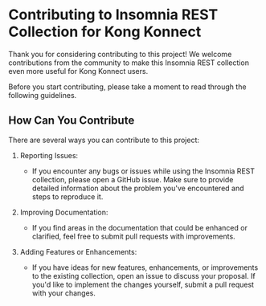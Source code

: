 # Contributing to Insomnia REST Collection for Kong Konnect

Thank you for considering contributing to this project! We welcome contributions from the community to make this Insomnia REST collection even more useful for Kong Konnect users.

Before you start contributing, please take a moment to read through the following guidelines.

## How Can You Contribute

There are several ways you can contribute to this project:

1. Reporting Issues:
   - If you encounter any bugs or issues while using the Insomnia REST collection, please open a GitHub issue. Make sure to provide detailed information about the problem you've encountered and steps to reproduce it.

2. Improving Documentation:
   - If you find areas in the documentation that could be enhanced or clarified, feel free to submit pull requests with improvements.

3. Adding Features or Enhancements:
   - If you have ideas for new features, enhancements, or improvements to the existing collection, open an issue to discuss your proposal. If you'd like to implement the changes yourself, submit a pull request with your changes.